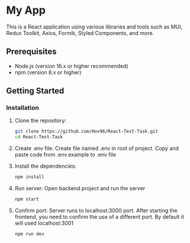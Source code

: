 # My App

This is a React application using various libraries and tools such as MUI, Redux Toolkit, Axios, Formik, Styled Components, and more.

## Prerequisites

- Node.js (version 16.x or higher recommended)
- npm (version 8.x or higher)

## Getting Started

### Installation

1. Clone the repository:
   ```sh
   git clone https://github.com/Hov96/React-Test-Task.git
   cd React-Test-Task

2. Create .env file: Create file named .env in root of project. Copy and paste code from .env.example to .env file

3. Install the dependencies:
   ```sh
   npm install

4. Run server:
   Open backend project and run the server
   ```sh
   npm start

5. Confirm port:
   Server runs to localhost:3000 port. After starting the frontend, you need to confirm the use of a different port. By default it will used localhost:3001
   ```sh
   npm run dev
